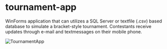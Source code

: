 # tournament-app
WinForms application that can utilizes a SQL Server or textfile (.csv) based database to simulate a bracket-style tournament. Contestants receive updates through e-mail and textmessages on their mobile phone.

![TournamentApp](https://user-images.githubusercontent.com/13821079/138514159-535a5e45-0c94-47f3-b092-27cb82d8bc4c.png)
